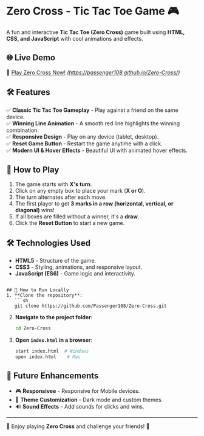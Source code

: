 # Zero Cross - Tic Tac Toe Game 🎮

A fun and interactive **Tic Tac Toe (Zero Cross)** game built using **HTML, CSS, and JavaScript** with cool animations and effects.

## 🌐 Live Demo
🔗 [Play Zero Cross Now!](#) *(https://passenger108.github.io/Zero-Cross/)*

## 🛠 Features
✅ **Classic Tic Tac Toe Gameplay** - Play against a friend on the same device.  
✅ **Winning Line Animation** - A smooth red line highlights the winning combination.  
✅ **Responsive Design** - Play on any device (tablet, desktop).  
✅ **Reset Game Button** - Restart the game anytime with a click.  
✅ **Modern UI & Hover Effects** - Beautiful UI with animated hover effects.  


## 🚀 How to Play
1. The game starts with **X's turn**.
2. Click on any empty box to place your mark (**X or O**).
3. The turn alternates after each move.
4. The first player to get **3 marks in a row (horizontal, vertical, or diagonal)** wins!
5. If all boxes are filled without a winner, it's a **draw**.
6. Click the **Reset Button** to start a new game.

## 🛠️ Technologies Used
- **HTML5** - Structure of the game.
- **CSS3** - Styling, animations, and responsive layout.
- **JavaScript (ES6)** - Game logic and interactivity.

```

## 🔧 How to Run Locally
1. **Clone the repository**:
   ```sh
   git clone https://github.com/Passenger108/Zero-Cross.git
   ```
2. **Navigate to the project folder**:
   ```sh
   cd Zero-Cross
   ```
3. **Open `index.html` in a browser**:
   ```sh
   start index.html  # Windows
   open index.html    # Mac
   ```

## 🎯 Future Enhancements
- 🎮 **Responsivee** - Responsive for Mobile devices.
- 🎨 **Theme Customization** - Dark mode and custom themes.
- 🔊 **Sound Effects** - Add sounds for clicks and wins.

---
🎉 Enjoy playing **Zero Cross** and challenge your friends! 🚀